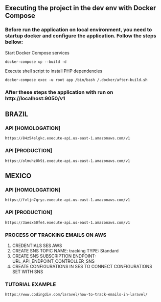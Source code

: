 ## Executing the project in the dev env with Docker Compose


### Before run the application on local environment, you need to startup docker and configure the application. Follow the steps bellow:
Start Docker Compose services
```
docker-compose up --build -d
```

Execute shell script to install PHP dependencies
```
docker-compose exec -u root app /bin/bash /.docker/after-build.sh
```

### After these steps the application with run on http://localhost:9050/v1

## BRAZIL

### API [HOMOLOGATION]

```
https://84z54slgkc.execute-api.us-east-1.amazonaws.com/v1
```

### API [PRODUCTION]

```
https://olmuhz0k9i.execute-api.us-east-1.amazonaws.com/v1
```

## MEXICO

### API [HOMOLOGATION]

```
https://fvljn7qryc.execute-api.us-east-1.amazonaws.com/v1
```

### API [PRODUCTION]

```
https://3aesx60fe4.execute-api.us-east-1.amazonaws.com/v1
```

### PROCESS OF TRACKING EMAILS ON AWS

1. CREDENTIALS SES AWS
2. CREATE SNS TOPIC
   NAME: tracking
   TYPE: Standard
3. CREATE SNS SUBSCRIPTION
   ENDPOINT: URL_API_ENDPOINT_CONTROLLER_SNS
4. CREATE CONFIGURATIONS IN SES TO CONNECT CONFIGURATIONS SET WITH SNS

### TUTORIAL EXAMPLE

```
https://www.codingdiv.com/laravel/how-to-track-emails-in-laravel/
```
